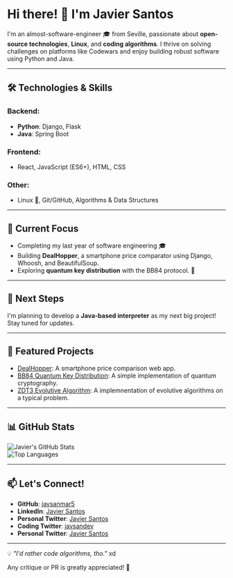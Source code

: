 # Hi there! 👋 I'm Javier Santos  

I'm an almost-software-engineer 🎓 from Seville, passionate about **open-source technologies**, **Linux**, and **coding algorithms**. I thrive on solving challenges on platforms like Codewars and enjoy building robust software using Python and Java.

---

## 🛠️ Technologies & Skills  

### Backend:
- **Python**: Django, Flask  
- **Java**: Spring Boot  

### Frontend:
- React, JavaScript (ES6+), HTML, CSS  

### Other:
- Linux 🐧, Git/GitHub, Algorithms & Data Structures  

---

## 🌱 Current Focus
- Completing my last year of software engineering 🎓
- Building **DealHopper**, a smartphone price comparator using Django, Whoosh, and BeautifulSoup.
- Exploring **quantum key distribution** with the BB84 protocol. 🔑

---

## 🚀 Next Steps  
I'm planning to develop a **Java-based interpreter** as my next big project! Stay tuned for updates.  

---

## 🌟 Featured Projects  
- [DealHopper](https://github.com/javsanmar5/DealHopper): A smartphone price comparison web app.  
- [BB84 Quantum Key Distribution](https://github.com/javsanmar5/bb84-simulacion): A simple implementation of quantum cryptography.
- [ZDT3 Evolutive Algorithm](https://github.com/javsanmar5/zdt3): A implemnentation of evolutive algorithms on a typical problem.

---

## 📊 GitHub Stats  

![Javier's GitHub Stats](https://github-readme-stats.vercel.app/api?username=javsanmar5&show_icons=true&theme=radical)  
![Top Languages](https://github-readme-stats.vercel.app/api/top-langs/?username=javsanmar5&layout=compact&theme=radical)

---

## 📫 Let's Connect!  
- **GitHub**: [javsanmar5](https://github.com/javsanmar5)  
- **LinkedIn**: [Javier Santos](https://www.linkedin.com/in/javier-santos-martin-81a82030a/)
- **Personal Twitter**: [Javier Santos](https://x.com/javierrsantoss)
- **Coding Twitter**: [javsandev](https://x.com/javsandev)
- **Personal Twitter**: [Javier Santos](https://instagram.com/javierrsantoss)
 

---

💡 _"I'd rather code algorithms, tho."_  xd

Any critique or PR is greatly appreciated! 🎉
